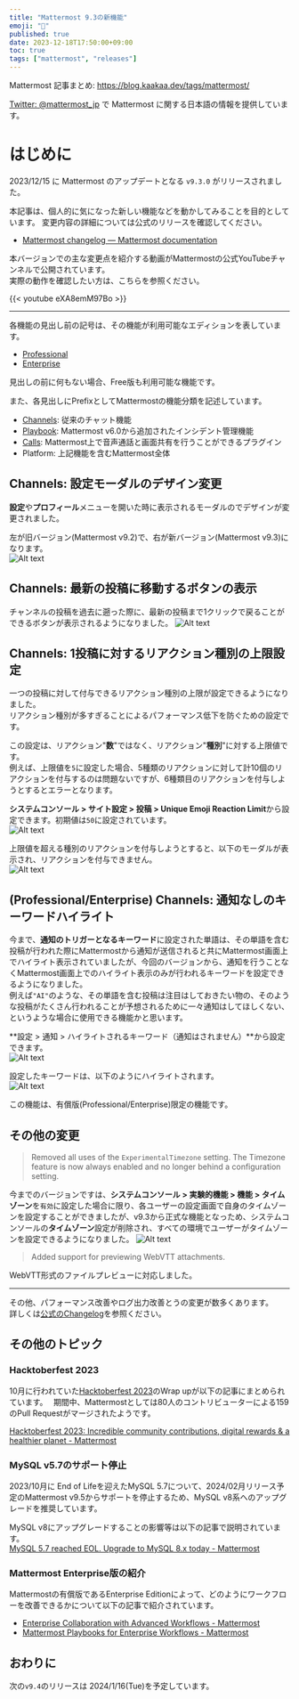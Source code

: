 ```yaml
---
title: "Mattermost 9.3の新機能"
emoji: "🎉"
published: true
date: 2023-12-18T17:50:00+09:00
toc: true
tags: ["mattermost", "releases"]
---
```


Mattermost 記事まとめ: https://blog.kaakaa.dev/tags/mattermost/

[Twitter: @mattermost_jp](https://twitter.com/mattermost_jp) で Mattermost に関する日本語の情報を提供しています。

# はじめに

2023/12/15 に Mattermost のアップデートとなる `v9.3.0` がリリースされました。  

本記事は、個人的に気になった新しい機能などを動かしてみることを目的としています。
変更内容の詳細については公式のリリースを確認してください。

- [Mattermost changelog — Mattermost documentation](https://docs.mattermost.com/deploy/mattermost-changelog.html#release-v9-3-feature-release)

本バージョンでの主な変更点を紹介する動画がMattermostの公式YouTubeチャンネルで公開されています。  
実際の動作を確認したい方は、こちらを参照ください。

{{< youtube eXA8emM97Bo >}}

---

各機能の見出し前の記号は、その機能が利用可能なエディションを表しています。

- [Professional](https://mattermost.com/pricing/)
- [Enterprise](https://mattermost.com/pricing/)

見出しの前に何もない場合、Free版も利用可能な機能です。

また、各見出しにPrefixとしてMattermostの機能分類を記述しています。

- [Channels](https://docs.mattermost.com/guides/channels.html): 従来のチャット機能
- [Playbook](https://docs.mattermost.com/guides/playbooks.html): Mattermost v6.0から追加されたインシデント管理機能
- [Calls](https://docs.mattermost.com/channels/make-calls.html): Mattermost上で音声通話と画面共有を行うことができるプラグイン
- Platform: 上記機能を含むMattermost全体


## Channels: 設定モーダルのデザイン変更

**設定**や**プロフィール**メニューを開いた時に表示されるモーダルのでデザインが変更されました。

左が旧バージョン(Mattermost v9.2)で、右が新バージョン(Mattermost v9.3)になります。  
![Alt text](https://blog.kaakaa.dev/images/posts/mattermost/releases-9.3/channels-modal-design.png)

## Channels: 最新の投稿に移動するボタンの表示

チャンネルの投稿を過去に遡った際に、最新の投稿まで1クリックで戻ることができるボタンが表示されるようになりました。
![Alt text](https://blog.kaakaa.dev/images/posts/mattermost/releases-9.3/channels-jump-to-recent.png)

## Channels: 1投稿に対するリアクション種別の上限設定

一つの投稿に対して付与できるリアクション種別の上限が設定できるようになりました。  
リアクション種別が多すぎることによるパフォーマンス低下を防ぐための設定です。

この設定は、リアクション"**数**"ではなく、リアクション"**種別**"に対する上限値です。  
例えば、上限値を`5`に設定した場合、5種類のリアクションに対して計10個のリアクションを付与するのは問題ないですが、6種類目のリアクションを付与しようとするとエラーとなります。

**システムコンソール > サイト設定 > 投稿 > Unique Emoji Reaction Limit**から設定できます。初期値は`50`に設定されています。  
![Alt text](https://blog.kaakaa.dev/images/posts/mattermost/releases-9.3/channels-unique-emoji-settings.png)

上限値を超える種別のリアクションを付与しようとすると、以下のモーダルが表示され、リアクションを付与できません。  
![Alt text](https://blog.kaakaa.dev/images/posts/mattermost/releases-9.3/channels-unique-emoji-error.png)

## (Professional/Enterprise) Channels: 通知なしのキーワードハイライト

今まで、**通知のトリガーとなるキーワード**に設定された単語は、その単語を含む投稿が行われた際にMattermostから通知が送信されると共にMattermost画面上でハイライト表示されていましたが、今回のバージョンから、通知を行うことなくMattermost画面上でのハイライト表示のみが行われるキーワードを設定できるようになりました。  
例えば`"AI"`のような、その単語を含む投稿は注目はしておきたい物の、そのような投稿がたくさん行われることが予想されるために一々通知はしてほしくない、というような場合に使用できる機能かと思います。

**設定 > 通知 > ハイライトされるキーワード（通知はされません）**から設定できます。  
![Alt text](https://blog.kaakaa.dev/images/posts/mattermost/releases-9.3/channels-keyword-highlight-settings.png)

設定したキーワードは、以下のようにハイライトされます。  
![Alt text](https://blog.kaakaa.dev/images/posts/mattermost/releases-9.3/channels-keyword-highlight.png)

この機能は、有償版(Professional/Enterprise)限定の機能です。


## その他の変更

> Removed all uses of the `ExperimentalTimezone` setting. The Timezone feature is now always enabled and no longer behind a configuration setting.

今までのバージョンですは、**システムコンソール > 実験的機能 > 機能 > タイムゾーン**を`有効`に設定した場合に限り、各ユーザーの設定画面で自身のタイムゾーンを設定することができましたが、v9.3から正式な機能となっため、システムコンソールの**タイムゾーン**設定が削除され、すべての環境でユーザーがタイムゾーンを設定できるようになりました。
![Alt text](https://blog.kaakaa.dev/images/posts/mattermost/releases-9.3/channels-timezone.png)

> Added support for previewing WebVTT attachments.

WebVTT形式のファイルプレビューに対応しました。

---

その他、パフォーマンス改善やログ出力改善とうの変更が数多くあります。  
詳しくは[公式のChangelog](https://docs.mattermost.com/deploy/mattermost-changelog.html#release-v9-3-feature-release)を参照ください。

## その他のトピック

### Hacktoberfest 2023 

10月に行われていた[Hacktoberfest 2023](https://hacktoberfest.com/)のWrap upが以下の記事にまとめられています。　 
期間中、Mattermostとしては80人のコントリビューターによる159のPull Requestがマージされたようです。

[Hacktoberfest 2023: Incredible community contributions, digital rewards & a healthier planet \- Mattermost](https://mattermost.com/blog/hacktoberfest-2023-incredible-community-contributions-digital-rewards-a-healthier-planet/)

### MySQL v5.7のサポート停止

2023/10月に End of Lifeを迎えたMySQL 5.7について、2024/02月リリース予定のMattermost v9.5からサポートを停止するため、MySQL v8系へのアップグレードを推奨しています。

MySQL v8にアップグレードすることの影響等は以下の記事で説明されています。  
[MySQL 5\.7 reached EOL\. Upgrade to MySQL 8\.x today \- Mattermost](https://mattermost.com/blog/mysql-5-7-reached-eol-upgrade-to-mysql-8-x-today/)

### Mattermost Enterprise版の紹介

Mattermostの有償版であるEnterprise Editionによって、どのようにワークフローを改善できるかについて以下の記事で紹介されています。  

* [Enterprise Collaboration with Advanced Workflows \- Mattermost](https://mattermost.com/blog/enterprise-collaboration-with-advanced-workflows/)
* [Mattermost Playbooks for Enterprise Workflows \- Mattermost](https://mattermost.com/blog/mattermost-playbooks-for-enterprise-workflows/)



## おわりに
次の`v9.4`のリリースは 2024/1/16(Tue)を予定しています。  
